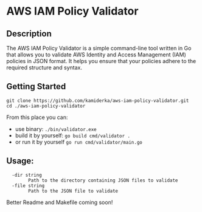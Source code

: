 # AWS IAM Policy Validator

## Description
The AWS IAM Policy Validator is a simple command-line tool written in Go that allows you to validate AWS Identity and Access Management (IAM) policies in JSON format. It helps you ensure that your policies adhere to the required structure and syntax.

## Getting Started

```
git clone https://github.com/kamiderka/aws-iam-policy-validator.git
cd ./aws-iam-policy-validator
```

From this place you can: 

- use binary: `./bin/validator.exe`
- build it by yourself:  `go build cmd/validator .`
- or run it by yourself `go run cmd/validator/main.go`

## Usage:
````
  -dir string
        Path to the directory containing JSON files to validate
  -file string
        Path to the JSON file to validate
````
Better Readme and Makefile coming soon! 

